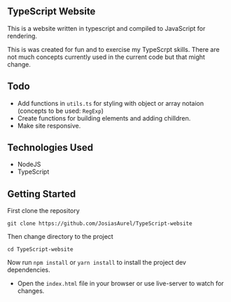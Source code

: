 
## TypeScript Website

This is a website written in typescript and compiled to JavaScript for rendering.

This is was created for fun and to exercise my TypeScrpt skills. There are not much concepts currently used in the current code but that might change.

## Todo
- Add functions in `utils.ts` for styling with object or array notaion (concepts to be used: `RegExp`)
- Create functions for building elements and adding chilldren.
- Make site responsive.

## Technologies Used

- NodeJS
- TypeScript

## Getting Started

First clone the repository
```shell
git clone https://github.com/JosiasAurel/TypeScript-website
```
Then change directory to the project
```shell
cd TypeScript-website
```
Now run `npm install` or `yarn install` to install the project dev dependencies.

- Open the `index.html` file in your browser or use live-server to watch for changes.

